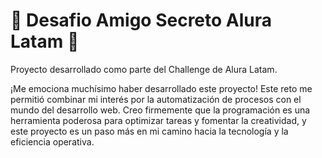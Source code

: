 <h1> 🎁 Desafio Amigo Secreto Alura Latam 🎁 </h1>

Proyecto desarrollado como parte del Challenge de Alura Latam.

¡Me emociona muchísimo haber desarrollado este proyecto!
Este reto me permitió combinar mi interés por la automatización de procesos con el mundo del desarrollo web.
Creo firmemente que la programación es una herramienta poderosa para optimizar tareas y fomentar la creatividad, y este proyecto es un paso más en mi camino hacia la tecnología y la eficiencia operativa.
